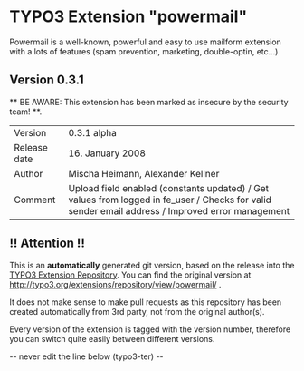 # TYPO3 Extension "powermail"
Powermail is a well-known, powerful and easy to use mailform extension with a lots of features (spam prevention, marketing, double-optin, etc...)

## Version 0.3.1
** BE AWARE: This extension has been marked as insecure by the security team! **.



<table>
	<tr><td>Version</td><td>0.3.1 alpha</td></tr>
	<tr><td>Release date</td><td>16. January 2008</td></tr>
	<tr><td>Author</td><td>Mischa Heimann, Alexander Kellner</td></tr>
	<tr><td>Comment</td><td>Upload field enabled (constants updated) / Get values from logged in fe_user / Checks for valid sender email address / Improved error management</td></tr>
</table>

## !! Attention !!
This is an **automatically** generated git version, based on the release into the [TYPO3 Extension Repository](http://www.typo3.org/extensions/).
You can find the original version at http://typo3.org/extensions/repository/view/powermail/ .

It does not make sense to make pull requests as this repository has been created automatically from 3rd party, not from the original author(s).

Every version of the extension is tagged with the version number, therefore you can switch quite easily between different versions.


-- never edit the line below (typo3-ter) --